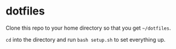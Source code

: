 # dotfiles

Clone this repo to your home directory so that you get `~/dotfiles`.

`cd` into the directory and run `bash setup.sh` to set everything up.
